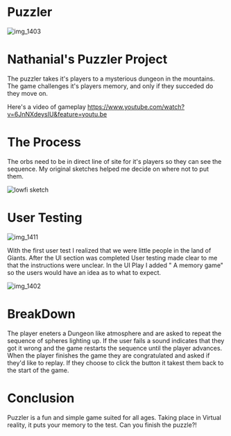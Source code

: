 # Puzzler

![img_1403](https://user-images.githubusercontent.com/32683101/32756938-97a96b24-c891-11e7-8727-479c1250a630.jpeg)


# Nathanial's Puzzler Project

The puzzler takes it's players to a mysterious dungeon in the mountains. The game challenges it's players memory, and only if they succeded do they move on. 

Here's a video of gameplay
https://www.youtube.com/watch?v=6JnNXdeysIU&feature=youtu.be

# The Process

The orbs need to be in direct line of site for it's players so they can see the sequence. My original sketches helped me decide on where not to put them.

![lowfi sketch](https://user-images.githubusercontent.com/32683101/32756877-492821f2-c891-11e7-9f41-29040a9bb0ec.jpg)

# User Testing

![img_1411](https://user-images.githubusercontent.com/32683101/32756690-43b95520-c890-11e7-804c-b9888cb364f9.jpeg)

With the first user test I realized that we were little people in the land of Giants. After the UI section was completed User testing made clear to me that the instructions were unclear. In the UI Play I added " A memory game" so the users would have an idea as to what to expect.

![img_1402](https://user-images.githubusercontent.com/32683101/32756830-069d3142-c891-11e7-8cc7-efda1fa0dee8.jpeg)


# BreakDown

The player eneters a Dungeon like atmosphere and are asked to repeat the sequence of spheres lighting up. If the user fails a sound indicates that they got it wrong and the game restarts the sequence until the player advances. When the player finishes the game they are congratulated and asked if they'd like to replay. If they choose to click the button it takest them back to the start of the game.

# Conclusion

Puzzler is a fun and simple game suited for all ages. Taking place in Virtual reality, it puts your memory to the test. Can you finish the puzzle?!
